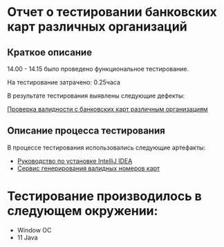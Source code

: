 # Отчет о тестировании банковских карт различных организаций

## Краткое описание
14.00 - 14.15 было проведено функциональное тестирование.

На тестирование затрачено: 0.25часа

В результате тестирования выявлены следующие дефекты:

[Проверка валидности с банковских карт различным организациям](https://github.com/LanaBondareva/1java/issues)

## Описание процесса тестирования
В процессе тестирования использовались следующие артефакты:

* [Руководство по установке IntelliJ IDEA](https://github.com/netology-code/javaqa-homeworks/blob/master/intro/idea.md)
* [Сервис генерирования валидных номеров карт](https://www.freeformatter.com/credit-card-number-generator-validator.html)

# Тестирование производилось в следующем окружении:
* Window ОС
* 11 Java
